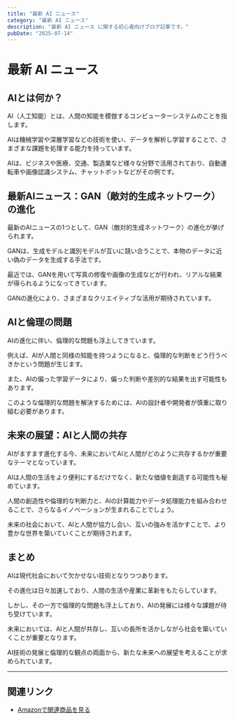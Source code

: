 ```yaml
---
title: "最新 AI ニュース"
category: "最新 AI ニュース"
description: "最新 AI ニュース に関する初心者向けブログ記事です。"
pubDate: "2025-07-14"
---
```


# 最新 AI ニュース

## AIとは何か？

AI（人工知能）とは、人間の知能を模倣するコンピューターシステムのことを指します。

AIは機械学習や深層学習などの技術を使い、データを解析し学習することで、さまざまな課題を処理する能力を持っています。



AIは、ビジネスや医療、交通、製造業など様々な分野で活用されており、自動運転車や画像認識システム、チャットボットなどがその例です。



## 最新AIニュース：GAN（敵対的生成ネットワーク）の進化

最新のAIニュースの1つとして、GAN（敵対的生成ネットワーク）の進化が挙げられます。

GANは、生成モデルと識別モデルが互いに競い合うことで、本物のデータに近い偽のデータを生成する手法です。



最近では、GANを用いて写真の修復や画像の生成などが行われ、リアルな結果が得られるようになってきています。

GANの進化により、さまざまなクリエイティブな活用が期待されています。



## AIと倫理の問題

AIの進化に伴い、倫理的な問題も浮上してきています。

例えば、AIが人間と同様の知能を持つようになると、倫理的な判断をどう行うべきかという問題が生じます。



また、AIの偏った学習データにより、偏った判断や差別的な結果を出す可能性もあります。

このような倫理的な問題を解決するためには、AIの設計者や開発者が慎重に取り組む必要があります。



## 未来の展望：AIと人間の共存

AIがますます進化する今、未来においてAIと人間がどのように共存するかが重要なテーマとなっています。

AIは人間の生活をより便利にするだけでなく、新たな価値を創造する可能性も秘めています。



人間の創造性や倫理的な判断力と、AIの計算能力やデータ処理能力を組み合わせることで、さらなるイノベーションが生まれることでしょう。

未来の社会において、AIと人間が協力し合い、互いの強みを活かすことで、より豊かな世界を築いていくことが期待されます。



## まとめ

AIは現代社会において欠かせない技術となりつつあります。

その進化は日々加速しており、人間の生活や産業に革新をもたらしています。

しかし、その一方で倫理的な問題も浮上しており、AIの発展には様々な課題が待ち受けています。



未来においては、AIと人間が共存し、互いの長所を活かしながら社会を築いていくことが重要となります。

AI技術の発展と倫理的な観点の両面から、新たな未来への展望を考えることが求められています。



---

## 関連リンク

- [Amazonで関連商品を見る](https://www.amazon.co.jp/s?k=%E6%9C%80%E6%96%B0+AI+%E3%83%8B%E3%83%A5%E3%83%BC%E3%82%B9&tag=autowritehubai-22)

